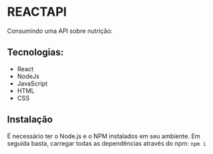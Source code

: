 # **REACTAPI**

Consumindo uma API sobre nutrição:
## Tecnologias:
 * React
* NodeJs
* JavaScript
* HTML
* CSS

## Instalação
É necessário ter o Node.js e o NPM instalados em seu ambiente.
Em seguida basta, carregar todas as dependências através do npm:
`npm i`
